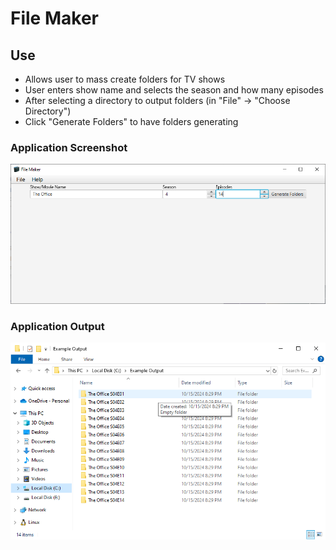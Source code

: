 # File Maker
## Use
* Allows user to mass create folders for TV shows
* User enters show name and selects the season and how many episodes
* After selecting a directory to output folders (in "File" -> "Choose Directory")
* Click "Generate Folders" to have folders generating

### Application Screenshot
![Application Screenshot](File_Maker.png)

### Application Output
![Application Output Screenshot](Example_Output.png)
